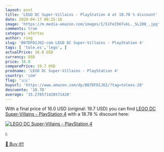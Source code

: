 ```yaml
---
layout: post
title: 'LEGO DC Super-Villains - PlayStation 4 at 18.78 % discount'
date: 2020-04-17 00:25:16
image: 'https://m.media-amazon.com/images/I/51FeI9U7ukL._SL200_.jpg'
comments: true
category: ofertas
author: ring
slug: 'B07DFD1J62-com LEGO DC Super-Villains - PlayStation 4'
tags: [ 'tole.es','lego', ]
actualPrice: 16.0 USD
currency: USD
price: 16.0
comparePrice: 19.7 USD
prodname: 'LEGO DC Super-Villains - PlayStation 4'
country: 'com'
flag: '🇺🇸'
buyurl: 'https://www.amazon.com/dp/B07DFD1J62/?tag=tolees-20'
descuento: '18.78'
average: '15.278571428571428'
---
```


With a final price of 16.0 USD (original: 19.7 USD) you can find [LEGO DC Super-Villains - PlayStation 4](https://www.amazon.com/dp/B07DFD1J62/?tag=tolees-20) with a  18.78 % discount here:

[![LEGO DC Super-Villains - PlayStation 4](https://m.media-amazon.com/images/I/51FeI9U7ukL._SL200_.jpg)](https://www.amazon.com/dp/B07DFD1J62/?tag=tolees-20)

ℹ️:


[🛒 Buy it!!](https://www.amazon.com/dp/B07DFD1J62/?tag=tolees-20)
